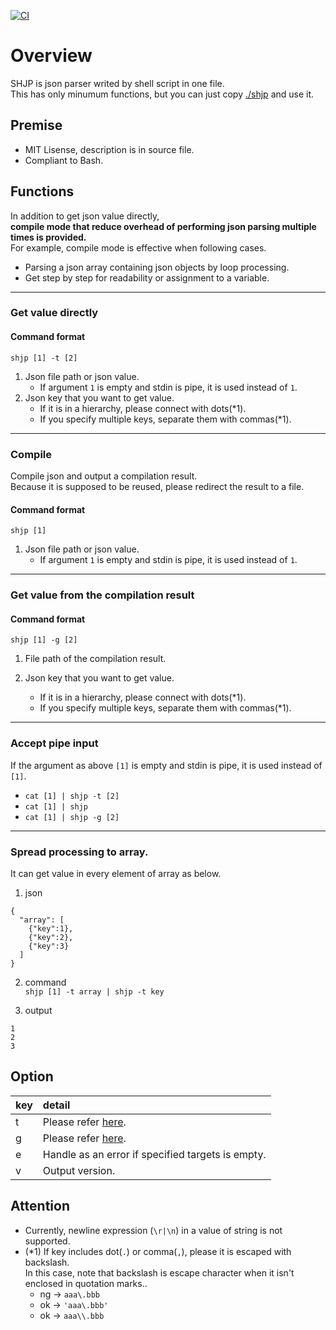 [![CI](https://github.com/begyyal/shjp/actions/workflows/ci.yml/badge.svg)](https://github.com/begyyal/shjp/actions/workflows/ci.yml)

# Overview

SHJP is json parser writed by shell script in one file.  
This has only minumum functions, but you can just copy [./shjp](./shjp) and use it.

## Premise

- MIT Lisense, description is in source file.
- Compliant to Bash.

## Functions

In addition to get json value directly,  
**compile mode that reduce overhead of performing json parsing multiple times is provided.**  
For example, compile mode is effective when following cases.
 - Parsing a json array containing json objects by loop processing.
 - Get step by step for readability or assignment to a variable.

***
### Get value directly

#### Command format
`shjp [1] -t [2]`  
1. Json file path or json value.   
    - If argument `1` is empty and stdin is pipe, it is used instead of `1`.
2. Json key that you want to get value.   
    - If it is in a hierarchy, please connect with dots(*1).
    - If you specify multiple keys, separate them with commas(*1).

***
### Compile

Compile json and output a compilation result.  
Because it is supposed to be reused, please redirect the result to a file.

#### Command format
`shjp [1]`
1. Json file path or json value.
    - If argument `1` is empty and stdin is pipe, it is used instead of `1`.

***
### Get value from the compilation result

#### Command format
`shjp [1] -g [2]`
1. File path of the compilation result.

2. Json key that you want to get value. 
    - If it is in a hierarchy, please connect with dots(*1).
    - If you specify multiple keys, separate them with commas(*1).

***
### Accept pipe input
If the argument as above `[1]` is empty and stdin is pipe, it is used instead of `[1]`.

- `cat [1] | shjp -t [2]`
- `cat [1] | shjp`
- `cat [1] | shjp -g [2]`

***
### Spread processing to array.
It can get value in every element of array as below.

1. json  
```
{
  "array": [ 
    {"key":1}, 
    {"key":2}, 
    {"key":3} 
  ]
}
```

2. command  
`shjp [1] -t array | shjp -t key`

3. output
```
1
2
3
```

## Option

|key|detail|
|:---|:---|
|t|Please refer [here](#Get&#32;value&#32;directly).|
|g|Please refer [here](#Get&#32;value&#32;from&#32;the&#32;compilation&#32;result).|
|e|Handle as an error if specified targets is empty.|
|v|Output version.|

## Attention

- Currently, newline expression (`\r|\n`) in a value of string is not supported.
- (*1) If key includes dot(`.`) or comma(`,`), please it is escaped with backslash.  
    In this case, note that backslash is escape character when it isn't enclosed in quotation marks..
  - ng -> `aaa\.bbb` 
  - ok -> `'aaa\.bbb'`
  - ok -> `aaa\\.bbb`
